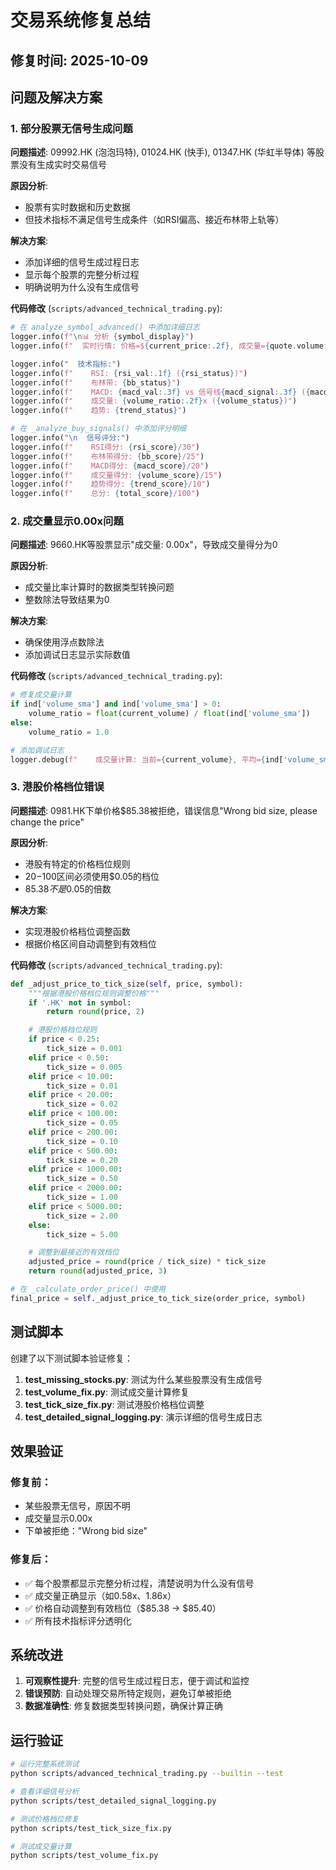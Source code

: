 # 交易系统修复总结

## 修复时间: 2025-10-09

## 问题及解决方案

### 1. 部分股票无信号生成问题
**问题描述**: 09992.HK (泡泡玛特), 01024.HK (快手), 01347.HK (华虹半导体) 等股票没有生成实时交易信号

**原因分析**:
- 股票有实时数据和历史数据
- 但技术指标不满足信号生成条件（如RSI偏高、接近布林带上轨等）

**解决方案**:
- 添加详细的信号生成过程日志
- 显示每个股票的完整分析过程
- 明确说明为什么没有生成信号

**代码修改** (`scripts/advanced_technical_trading.py`):
```python
# 在 analyze_symbol_advanced() 中添加详细日志
logger.info(f"\n📊 分析 {symbol_display}")
logger.info(f"  实时行情: 价格=${current_price:.2f}, 成交量={quote.volume:,}")

logger.info("  技术指标:")
logger.info(f"    RSI: {rsi_val:.1f} ({rsi_status})")
logger.info(f"    布林带: {bb_status}")
logger.info(f"    MACD: {macd_val:.3f} vs 信号线{macd_signal:.3f} ({macd_status})")
logger.info(f"    成交量: {volume_ratio:.2f}x ({volume_status})")
logger.info(f"    趋势: {trend_status}")

# 在 _analyze_buy_signals() 中添加评分明细
logger.info("\n  信号评分:")
logger.info(f"    RSI得分: {rsi_score}/30")
logger.info(f"    布林带得分: {bb_score}/25")
logger.info(f"    MACD得分: {macd_score}/20")
logger.info(f"    成交量得分: {volume_score}/15")
logger.info(f"    趋势得分: {trend_score}/10")
logger.info(f"    总分: {total_score}/100")
```

### 2. 成交量显示0.00x问题
**问题描述**: 9660.HK等股票显示"成交量: 0.00x"，导致成交量得分为0

**原因分析**:
- 成交量比率计算时的数据类型转换问题
- 整数除法导致结果为0

**解决方案**:
- 确保使用浮点数除法
- 添加调试日志显示实际数值

**代码修改** (`scripts/advanced_technical_trading.py`):
```python
# 修复成交量计算
if ind['volume_sma'] and ind['volume_sma'] > 0:
    volume_ratio = float(current_volume) / float(ind['volume_sma'])
else:
    volume_ratio = 1.0

# 添加调试日志
logger.debug(f"    成交量计算: 当前={current_volume}, 平均={ind['volume_sma']}, 比率={volume_ratio:.2f}")
```

### 3. 港股价格档位错误
**问题描述**: 0981.HK下单价格$85.38被拒绝，错误信息"Wrong bid size, please change the price"

**原因分析**:
- 港股有特定的价格档位规则
- $20-$100区间必须使用$0.05的档位
- $85.38不是$0.05的倍数

**解决方案**:
- 实现港股价格档位调整函数
- 根据价格区间自动调整到有效档位

**代码修改** (`scripts/advanced_technical_trading.py`):
```python
def _adjust_price_to_tick_size(self, price, symbol):
    """根据港股价格档位规则调整价格"""
    if '.HK' not in symbol:
        return round(price, 2)

    # 港股价格档位规则
    if price < 0.25:
        tick_size = 0.001
    elif price < 0.50:
        tick_size = 0.005
    elif price < 10.00:
        tick_size = 0.01
    elif price < 20.00:
        tick_size = 0.02
    elif price < 100.00:
        tick_size = 0.05
    elif price < 200.00:
        tick_size = 0.10
    elif price < 500.00:
        tick_size = 0.20
    elif price < 1000.00:
        tick_size = 0.50
    elif price < 2000.00:
        tick_size = 1.00
    elif price < 5000.00:
        tick_size = 2.00
    else:
        tick_size = 5.00

    # 调整到最接近的有效档位
    adjusted_price = round(price / tick_size) * tick_size
    return round(adjusted_price, 3)

# 在 _calculate_order_price() 中使用
final_price = self._adjust_price_to_tick_size(order_price, symbol)
```

## 测试脚本

创建了以下测试脚本验证修复：

1. **test_missing_stocks.py**: 测试为什么某些股票没有生成信号
2. **test_volume_fix.py**: 测试成交量计算修复
3. **test_tick_size_fix.py**: 测试港股价格档位调整
4. **test_detailed_signal_logging.py**: 演示详细的信号生成日志

## 效果验证

### 修复前：
- 某些股票无信号，原因不明
- 成交量显示0.00x
- 下单被拒绝："Wrong bid size"

### 修复后：
- ✅ 每个股票都显示完整分析过程，清楚说明为什么没有信号
- ✅ 成交量正确显示（如0.58x、1.86x）
- ✅ 价格自动调整到有效档位（$85.38 → $85.40）
- ✅ 所有技术指标评分透明化

## 系统改进

1. **可观察性提升**: 完整的信号生成过程日志，便于调试和监控
2. **错误预防**: 自动处理交易所特定规则，避免订单被拒绝
3. **数据准确性**: 修复数据类型转换问题，确保计算正确

## 运行验证

```bash
# 运行完整系统测试
python scripts/advanced_technical_trading.py --builtin --test

# 查看详细信号分析
python scripts/test_detailed_signal_logging.py

# 测试价格档位修复
python scripts/test_tick_size_fix.py

# 测试成交量计算
python scripts/test_volume_fix.py
```